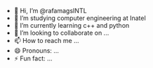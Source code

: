 - 👋 Hi, I’m @rafamagsINTL 
- 👀 I’m studying computer engineering at Inatel
- 🌱 I’m currently learning c++ and python 
- 💞️ I’m looking to collaborate on ...
- 📫 How to reach me ...
- 😄 Pronouns: ...
- ⚡ Fun fact: ...

<!---
rafamagsINTL/rafamagsINTL is a ✨ special ✨ repository because its `README.md` (this file) appears on your GitHub profile.
You can click the Preview link to take a look at your changes.
--->
